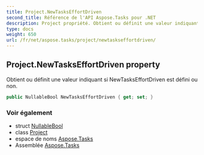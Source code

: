 ```yaml
---
title: Project.NewTasksEffortDriven
second_title: Référence de l'API Aspose.Tasks pour .NET
description: Project propriété. Obtient ou définit une valeur indiquant si NewTasksEffortDriven est défini ou non.
type: docs
weight: 650
url: /fr/net/aspose.tasks/project/newtaskseffortdriven/
---
```

## Project.NewTasksEffortDriven property

Obtient ou définit une valeur indiquant si NewTasksEffortDriven est défini ou non.

```csharp
public NullableBool NewTasksEffortDriven { get; set; }
```

### Voir également

* struct [NullableBool](../../nullablebool/)
* class [Project](../)
* espace de noms [Aspose.Tasks](../../project/)
* Assemblée [Aspose.Tasks](../../../)


